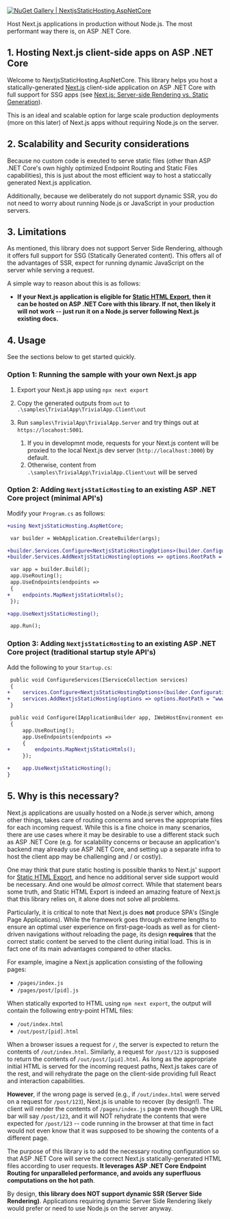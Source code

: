 [![NuGet Gallery | NextjsStaticHosting.AspNetCore](https://img.shields.io/nuget/v/NextjsStaticHosting.AspNetCore?style=plastic)](https://www.nuget.org/packages/NextjsStaticHosting.AspNetCore)

Host Next.js applications in production without Node.js. The most performant way there is, on ASP .NET Core.


## 1. Hosting Next.js client-side apps on ASP .NET Core

Welcome to NextjsStaticHosting.AspNetCore.
This library helps you host a statically-generated [Next.js](https://nextjs.org/) client-side application on ASP .NET Core
with full support for SSG apps
(see [Next.js: Server-side Rendering vs. Static Generation](https://vercel.com/blog/nextjs-server-side-rendering-vs-static-generation)).

This is an ideal and scalable option for large scale production deployments (more on this later) of Next.js apps without requiring Node.js on the server.


## 2. Scalability and Security considerations

Because no custom code is exeuted to serve static files (other than ASP .NET Core's own highly optimized Endpoint Routing and Static Files capabilities), this is just about the most efficient way to host a staticcally generated Next.js application.

Additionally, because we deliberately do not support dynamic SSR, you do not need to worry about running Node.js or JavaScript in your production servers.


## 3. Limitations

As mentioned, this library does not support Server Side Rendering, although it offers full support for SSG (Statically Generated content). This offers all of the advantages of SSR, expect for running dynamic JavaScript on the server while serving a request.

A simple way to reason about this is as follows:

* **If your Next.js application is eligible for [Static HTML Export](https://nextjs.org/docs/advanced-features/static-html-export), then it can be hosted on ASP .NET Core with this library. If not, then likely it will not work -- just run it on a Node.js server following Next.js existing docs.**


## 4. Usage

See the sections below to get started quickly.

### Option 1: Running the sample with your own Next.js app

1. Export your Next.js app using `npx next export`

2. Copy the generated outputs from `out` to `.\samples\TrivialApp\TrivialApp.Client\out`

3. Run `samples\TrivialApp\TrivialApp.Server` and try things out at `https://locahost:5001`.
   1. If you in developmnt mode, requests for your Next.js content will be proxied to the local Next.js dev server (`http://localhost:3000`) by default.
   2. Otherwise, content from `.\samples\TrivialApp\TrivialApp.Client\out` will be served


### Option 2: Adding `NextjsStaticHosting` to an existing ASP .NET Core project (minimal API's)
Modify your `Program.cs` as follows:

```diff
+using NextjsStaticHosting.AspNetCore;

 var builder = WebApplication.CreateBuilder(args);

+builder.Services.Configure<NextjsStaticHostingOptions>(builder.Configuration.GetSection("NextjsStaticHosting"));
+builder.Services.AddNextjsStaticHosting(options => options.RootPath = "wwwroot/ClientApp");

 var app = builder.Build();
 app.UseRouting();
 app.UseEndpoints(endpoints =>
 {
+    endpoints.MapNextjsStaticHtmls();
 });

+app.UseNextjsStaticHosting();

 app.Run();
```

### Option 3: Adding `NextjsStaticHosting` to an existing ASP .NET Core project (traditional startup style API's)
Add the following to your `Startup.cs`:

```diff
 public void ConfigureServices(IServiceCollection services)
 {
+    services.Configure<NextjsStaticHostingOptions>(builder.Configuration.GetSection("NextjsStaticHosting"));
+    services.AddNextjsStaticHosting(options => options.RootPath = "wwwroot/ClientApp");
 }

 public void Configure(IApplicationBuilder app, IWebHostEnvironment env)
 {
     app.UseRouting();
     app.UseEndpoints(endpoints =>
     {
+        endpoints.MapNextjsStaticHtmls();
     });

+    app.UseNextjsStaticHosting();
}
```


## 5. Why is this necessary?

Next.js applications are usually hosted on a Node.js server which, among other things, takes care of routing concerns and serves the appropriate files for each incoming request. While this is a fine choice in many scenarios, there are use cases where it may be desirable to use a different stack such as ASP .NET Core (e.g. for scalability concerns or because an application's backend may already use ASP .NET Core, and setting up a separate infra to host the client app may be challenging and / or costly).

One may think that pure static hosting is possible thanks to Next.js' support for [Static HTML Export](https://nextjs.org/docs/advanced-features/static-html-export), and hence no additional server side support would be necessary. And one would be *almost* correct. While that statement bears some truth, and Static HTML Export is indeed an amazing feature of Next.js that this library relies on, it alone does not solve all problems.

Particularly, it is critical to note that Next.js does **not** produce SPA's (Single Page Applications). While the framework goes through extreme lengths to ensure an optimal user experience on first-page-loads as well as for client-driven navigations without reloading the page, its design **requires** that the correct static content be served to the client during initial load. This is in fact one of its main advantages compared to other stacks.

For example, imagine a Next.js application consisting of the following pages:

* `/pages/index.js`
* `/pages/post/[pid].js`

When statically exported to HTML using `npm next export`, the output will contain the following entry-point HTML files:

* `/out/index.html`
* `/out/post/[pid].html`

When a browser issues a request for `/`, the server is expected to return the contents of `/out/index.html`. Similarly, a request for `/post/123` is supposed to return the contents of `/out/post/[pid].html`. As long as the appropriate initial HTML is served for the incoming request paths, Next.js takes care of the rest, and will rehydrate the page on the client-side providing full React and interaction capabilities.

**However**, if the wrong page is served (e.g., if `/out/index.html` were served on a request for `/post/123`), Next.js is unable to recover (by design!). The client will render the contents of `/pages/index.js` page even though the URL bar will say `/post/123`, and it will NOT rehydrate the contents that were expected for `/post/123` -- code running in the browser at that time in fact would not even know that it was supposed to be showing the contents of a different page.

The purpose of this library is to add the necessary routing configuration so that ASP .NET Core will serve the correct Next.js statically-generated HTML files according to user requests. **It leverages ASP .NET Core Endpoint Routing for unparalleled performance, and avoids any superfluous computations on the hot path**.

By design, **this library does NOT support dynamic SSR (Server Side Rendering)**. Applications requiring dynamic Server Side Rendering likely would prefer or need to use Node.js on the server anyway.
